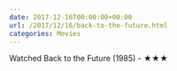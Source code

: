 ```yaml
---
date: 2017-12-16T00:00:00+00:00
url: /2017/12/16/back-to-the-future.html
categories: Movies
---
```

Watched Back to the Future (1985) - ★★★




